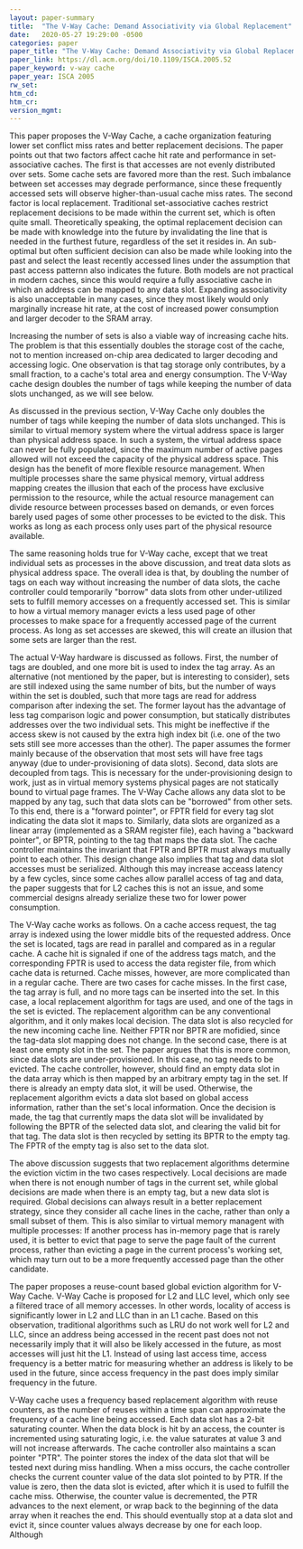 ```yaml
---
layout: paper-summary
title:  "The V-Way Cache: Demand Associativity via Global Replacement"
date:   2020-05-27 19:29:00 -0500
categories: paper
paper_title: "The V-Way Cache: Demand Associativity via Global Replacement"
paper_link: https://dl.acm.org/doi/10.1109/ISCA.2005.52
paper_keyword: v-way cache
paper_year: ISCA 2005
rw_set:
htm_cd:
htm_cr:
version_mgmt:
---
```


This paper proposes the V-Way Cache, a cache organization featuring lower set conflict miss rates and better replacement 
decisions. The paper points out that two factors affect cache hit rate and performance in set-associative caches. The 
first is that accesses are not evenly distributed over sets. Some cache sets are favored more than the rest. Such 
imbalance between set accesses may degrade performance, since these frequently accessed sets will observe higher-than-usual
cache miss rates. The second factor is local replacement. Traditional set-associative caches restrict replacement decisions
to be made within the current set, which is often quite small. Theoretically speaking, the optimal replacement decision
can be made with knowledge into the future by invalidating the line that is needed in the furthest future, regardless of 
the set it resides in. An sub-optimal but often sufficient decision can also be made while looking into the past and 
select the least recently accessed lines under the assumption that past access patternn also indicates the future. 
Both models are not practical in modern caches, since this would require a fully associative cache in which an address
can be mapped to any data slot. Expanding associativity is also unacceptable in many cases, since they most likely would
only marginally increase hit rate, at the cost of increased power consumption and larger decoder to the SRAM array.

Increasing the number of sets is also a viable way of increasing cache hits. The problem is that this essentially
doubles the storage cost of the cache, not to mention increased on-chip area dedicated to larger decoding and 
accessing logic. One observation is that tag storage only contributes, by a small fraction, to a cache's total area and 
energy consumption. The V-Way cache design doubles the number of tags while keeping the number of data slots unchanged,
as we will see below.

As discussed in the previous section, V-Way Cache only doubles the number of tags while keeping the number of data slots
unchanged. This is similar to virtual memory system where the virtual address space is larger than physical address space.
In such a system, the virtual address space can never be fully populated, since the maximum number of active pages allowed
will not exceed the capacity of the physical address space. This design has the benefit of more flexible resource management.
When multiple processes share the same physical memory, virtual address mapping creates the illusion that each of the process
have exclusive permission to the resource, while the actual resource management can divide resource between processes
based on demands, or even forces barely used pages of some other processes to be evicted to the disk. 
This works as long as each process only uses part of the physical resource available.

The same reasoning holds true for V-Way cache, except that we treat individual sets as processes in the above discussion,
and treat data slots as physical address space.
The overall idea is that, by doubling the number of tags on each way without increasing the number of data slots,
the cache controller could temporarily "borrow" data slots from other under-utilized sets to fulfill memory accesses
on a frequently accessed set. This is similar to how a virtual memory manager evicts a less used page of other 
processes to make space for a frequently accessed page of the current process. As long as set accesses are skewed,
this will create an illusion that some sets are larger than the rest.

The actual V-Way hardware is discussed as follows. First, the number of tags are doubled, and one more bit is 
used to index the tag array. As an alternative (not mentioned by the paper, but is interesting to consider),
sets are still indexed using the same number of bits, but the number of ways within the set is doubled, such
that more tags are read for address comparison after indexing the set. The former layout has the advantage of 
less tag comparison logic and power consumption, but statically distributes addresses over the two individual sets.
This might be ineffective if the access skew is not caused by the extra high index bit (i.e. one of the two sets still
see more accesses than the other). The paper assumes the former mainly because of the observation that most sets 
will have free tags anyway (due to under-provisioning of data slots).
Second, data slots are decoupled from tags. This is necessary for the under-provisioning design to work, just as in 
virtual memory systems physical pages are not statically bound to virtual page frames. 
The V-Way Cache allows any data slot to be mapped by any tag, such that data slots can be "borrowed" from other sets.
To this end, there is a "forward pointer", or FPTR field for every tag slot indicating the data slot it maps to.
Similarly, data slots are organized as a linear array (implemented as a SRAM register file), each having a "backward 
pointer", or BPTR, pointing to the tag that maps the data slot. The cache controller maintains the invariant that
FPTR and BPTR must always mutually point to each other. This design change also implies that tag and data slot accesses
must be serialized. Although this may increase acceass latency by a few cycles, since some caches allow parallel 
access of tag and data, the paper suggests that for L2 caches this is not an issue, and some commercial designs already
serialize these two for lower power consumption.

The V-Way cache works as follows. On a cache access request, the tag array is indexed using the lower middle bits of 
the requested address. Once the set is located, tags are read in parallel and compared as in a regular cache. A cache
hit is signaled if one of the address tags match, and the corresponding FPTR is used to access the data register file,
from which cache data is returned. Cache misses, however, are more complicated than in a regular cache. There are 
two cases for cache misses. In the first case, the tag array is full, and no more tags can be inserted into the set.
In this case, a local replacement algorithm for tags are used, and one of the tags in the set is evicted. The 
replacement algorithm can be any conventional algorithm, and it only makes local decision. The data slot is also 
recycled for the new incoming cache line. Neither FPTR nor BPTR are mofidied, since the tag-data slot mapping does 
not change. In the second case, there is at least one empty slot in the set. The paper argues that this is more common,
since data slots are under-provisioned. In this case, no tag needs to be evicted. The cache controller, however, should
find an empty data slot in the data array which is then mapped by an arbitrary empty tag in the set. If there is already
an empty data slot, it will be used. Otherwise, the replacement algorithm evicts a data slot based on global access
information, rather than the set's local information. Once the decision is made, the tag that currently maps the data slot
will be invalidated by following the BPTR of the selected data slot, and clearing the valid bit for that tag. The data
slot is then recycled by setting its BPTR to the empty tag. The FPTR of the empty tag is also set to the data slot.

The above discussion suggests that two replacement algorithms determine the eviction victim in the two cases respectively.
Local decisions are made when there is not enough number of tags in the current set, while global decisions are 
made when there is an empty tag, but a new data slot is required. Global decisions can always result in a better
replacement strategy, since they consider all cache lines in the cache, rather than only a small subset of them. 
This is also similar to virtual memory managent with multiple processes: If another process has in-memory page
that is rarely used, it is better to evict that page to serve the page fault of the current process, rather than
evicting a page in the current process's working set, which may turn out to be a more frequently accessed page than
the other candidate.

The paper proposes a reuse-count based global eviction algorithm for V-Way Cache. V-Way Cache is proposed for L2 and LLC
level, which only see a filtered trace of all memory accesses. In other words, locality of access is significantly lower
in L2 and LLC than in an L1 cache. Based on this observation, traditional algorithms such as LRU do not work well for 
L2 and LLC, since an address being accessed in the recent past does not not necessarily imply that it will also be likely
accessed in the future, as most accesses will just hit the L1. 
Instead of using last access time, access frequency is a better matric for measuring whether an address is likely to
be used in the future, since access frequency in the past does imply similar frequency in the future. 

V-Way cache uses a frequency based replacement algorithm with reuse counters, as the number of reuses within a time
span can approximate the frequency of a cache line being accessed. Each data slot has a 2-bit saturating counter. 
When the data block is hit by an access, the counter is incremented using saturating logic, i.e. the value saturates 
at value 3 and will not increase afterwards.
The cache controller also maintains a scan pointer "PTR". The pointer stores the index of the data slot that will be 
tested next during miss handling. When a miss occurs, the cache controller checks the current counter value of the 
data slot pointed to by PTR. If the value is zero, then the data slot is evicted, after which it is used to fulfill
the cache miss. Otherwise, the counter value is decremented, the PTR advances to the next element, or wrap back
to the beginning of the data array when it reaches the end. This should eventually stop at a data slot and evict it,
since counter values always decrease by one for each loop.
Although

